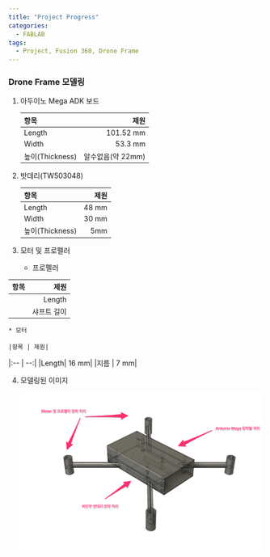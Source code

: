 ```yaml
---
title: "Project Progress"
categories:
  - FABLAB
tags:
  - Project, Fusion 360, Drone Frame
---
```



### Drone Frame 모델링

1. 아두이노 Mega ADK 보드

   |항목 | 제원|
   |:-- | --:|
	|Length| 101.52 mm|
	|Width	| 53.3 mm|
	|높이(Thickness) | 알수없음(약 22mm)|
	
2. 밧데리(TW503048)

   |항목 | 제원|
   |:-- | --:|
	|Length| 48 mm|
	|Width	| 30 mm|
	|높이(Thickness) | 5mm|
	
3. 	모터 및 프로펠러

	* 프로펠러
	
   |항목 | 제원|
   |:-- | --:|
	|Length| 75 mm|
	|샤프트 길이	| 7.8 mm|
	
	
	* 모터

	|항목 | 제원|
   |:-- | --:|
	|Length| 16 mm|
	|지름	| 7 mm|
	
4. 모델링된 이미지

	![Screenshot - Drone frame](https://github.com/hyuni/FABLAB/raw/master/download/Project/Drone_frame_v4.png)


